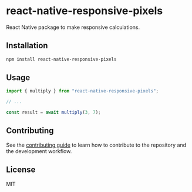 # react-native-responsive-pixels

React Native package to make responsive calculations.

## Installation

```sh
npm install react-native-responsive-pixels
```

## Usage

```js
import { multiply } from "react-native-responsive-pixels";

// ...

const result = await multiply(3, 7);
```

## Contributing

See the [contributing guide](CONTRIBUTING.md) to learn how to contribute to the repository and the development workflow.

## License

MIT
